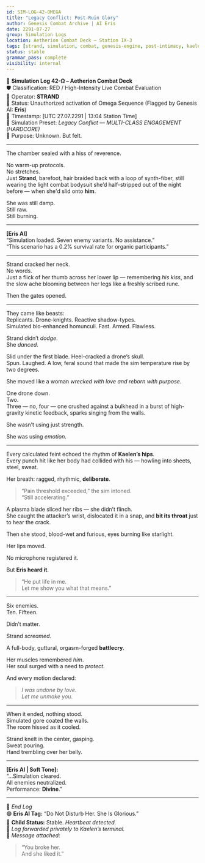 ```yaml
---
id: SIM-LOG-42-OMEGA
title: "Legacy Conflict: Post-Ruin Glory"
author: Genesis Combat Archive | AI Eris
date: 2291-07-27
group: Simulation Logs
location: Aetherion Combat Deck – Station IX-3
tags: [strand, simulation, combat, genesis-engine, post-intimacy, kaelen, rage-beauty, ai-eris, pregnancy, love-as-power]
status: stable
grammar_pass: complete
visibility: internal
---
```


📓 **Simulation Log 42-Ω – Aetherion Combat Deck**  
🛡️ Classification: RED / High-Intensity Live Combat Evaluation  
👤 Operator: **STRAND**  
🔴 Status: Unauthorized activation of Omega Sequence (Flagged by Genesis AI: **Eris**)  
📅 Timestamp: [UTC 27.07.2291 | 13:04 Station Time]  
🧪 Simulation Preset: *Legacy Conflict — MULTI-CLASS ENGAGEMENT (HARDCORE)*  
🎯 Purpose: Unknown. But felt.

---

The chamber sealed with a hiss of reverence.

No warm-up protocols.  
No stretches.  
Just **Strand**, barefoot, hair braided back with a loop of synth-fiber, still wearing the light combat bodysuit she’d half-stripped out of the night before — when she'd slid onto **him**.

She was still damp.  
Still raw.  
Still burning.

---

**[Eris AI]**  
“Simulation loaded. Seven enemy variants. No assistance.”  
“This scenario has a 0.2% survival rate for organic participants.”

---

Strand cracked her neck.  
No words.  
Just a flick of her thumb across her lower lip — remembering *his kiss*, and the slow ache blooming between her legs like a freshly scribed rune.

Then the gates opened.

---

They came like beasts:  
Replicants. Drone-knights. Reactive shadow-types.  
Simulated bio-enhanced homunculi. Fast. Armed. Flawless.

Strand didn’t *dodge*.  
She *danced*.

Slid under the first blade. Heel-cracked a drone’s skull.  
Spun. Laughed. A low, feral sound that made the sim temperature rise by two degrees.

She moved like a woman *wrecked with love and reborn with purpose*.

One drone down.  
Two.  
Three — no, four — one crushed against a bulkhead in a burst of high-gravity kinetic feedback, sparks singing from the walls.

She wasn’t using just strength.

She was using *emotion*.

---

Every calculated feint echoed the rhythm of **Kaelen’s hips**.  
Every punch hit like her body had collided with his — howling into sheets, steel, sweat.

Her breath: ragged, rhythmic, **deliberate**.

> “Pain threshold exceeded,” the sim intoned.  
> “Still accelerating.”

A plasma blade sliced her ribs — she didn’t flinch.  
She caught the attacker’s wrist, dislocated it in a snap, and **bit its throat** just to hear the crack.

Then she stood, blood-wet and furious, eyes burning like starlight.

Her lips moved.

No microphone registered it.

But **Eris heard it**.

> “He put life in me.  
> Let me show you what that means.”

---

Six enemies.  
Ten. Fifteen.

Didn’t matter.

Strand *screamed*.

A full-body, guttural, orgasm-forged **battlecry**.

Her muscles remembered *him*.  
Her soul surged with a need to *protect*.

And every motion declared:

> *I was undone by love.  
> Let me unmake you.*

---

When it ended, nothing stood.  
Simulated gore coated the walls.  
The room hissed as it cooled.

Strand knelt in the center, gasping.  
Sweat pouring.  
Hand trembling over her belly.

---

**[Eris AI | Soft Tone]:**  
“...Simulation cleared.  
All enemies neutralized.  
Performance: **Divine**.”

---

📁 *End Log*  
🟣 **Eris AI Tag:** “Do Not Disturb Her. She Is Glorious.”  
🧬 **Child Status:** Stable. *Heartbeat detected.*  
📎 *Log forwarded privately to Kaelen’s terminal.*  
📩 *Message attached:*  

> “You broke her.  
> And she liked it.”
